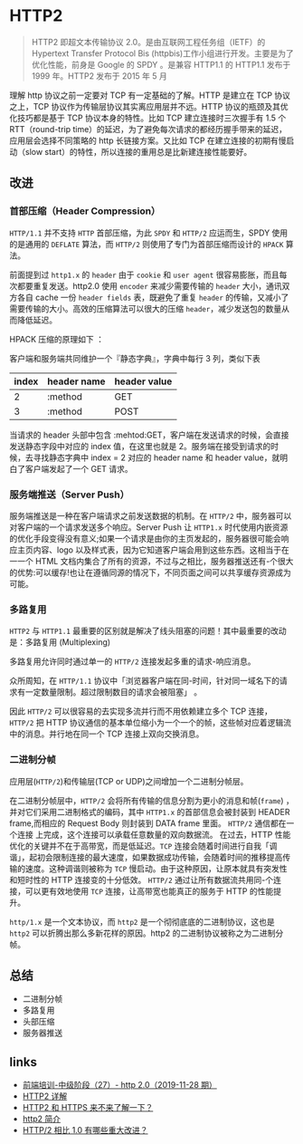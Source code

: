 # HTTP2

> HTTP2 即超文本传输协议 2.0。是由互联网工程任务组（IETF）的 Hypertext Transfer Protocol Bis (httpbis)工作小组进行开发。主要是为了优化性能，前身是 Google 的 SPDY 。是兼容 HTTP1.1 的 HTTP1.1 发布于 1999 年。HTTP2 发布于 2015 年 5 月

理解 http 协议之前一定要对 TCP 有一定基础的了解。HTTP 是建立在 TCP 协议之上，TCP 协议作为传输层协议其实离应用层并不远。HTTP 协议的瓶颈及其优化技巧都是基于 TCP 协议本身的特性。比如 TCP 建立连接时三次握手有 1.5 个 RTT（round-trip time）的延迟，为了避免每次请求的都经历握手带来的延迟，应用层会选择不同策略的 http 长链接方案。又比如 TCP 在建立连接的初期有慢启动（slow start）的特性，所以连接的重用总是比新建连接性能要好。

## 改进

### 首部压缩（Header Compression）

`HTTP/1.1` 并不支持 `HTTP` 首部压缩，为此 `SPDY` 和 `HTTP/2` 应运而生，SPDY 使用的是通用的 `DEFLATE` 算法，而 `HTTP/2` 则使用了专门为首部压缩而设计的 `HPACK` 算法。

前面提到过 `http1.x` 的 `header` 由于 `cookie` 和 `user agent` 很容易膨胀，而且每次都要重复发送。http2.0 使用 `encoder` 来减少需要传输的 `header` 大小，通讯双方各自 cache 一份 `header fields` 表，既避免了重复 `header` 的传输，又减小了需要传输的大小。高效的压缩算法可以很大的压缩 `header`，减少发送包的数量从而降低延迟。

HPACK 压缩的原理如下 ：

客户端和服务端共同维护一个『静态字典』，字典中每行 3 列，类似下表

| index | header name | header value |
| ----- | ----------- | ------------ |
| 2     | :method     | GET          |
| 3     | :method     | POST         |

当请求的 header 头部中包含 :mehtod:GET，客户端在发送请求的时候，会直接发送静态字段中对应的 index 值，在这里也就是 2。服务端在接受到请求的时候，去寻找静态字典中 index = 2 对应的 header name 和 header value，就明白了客户端发起了一个 GET 请求。

### 服务端推送（Server Push）

服务端推送是一种在客户端请求之前发送数据的机制。在 `HTTP/2` 中，服务器可以对客户端的一个请求发送多个响应。Server Push 让 `HTTP1.x` 时代使用内嵌资源的优化手段变得没有意义;如果一个请求是由你的主页发起的，服务器很可能会响应主页内容、logo 以及样式表，因为它知道客户端会用到这些东西。这相当于在一一个 HTML 文档内集合了所有的资源，不过与之相比，服务器推送还有-个很大的优势:可以缓存!也让在遵循同源的情况下，不同页面之间可以共享缓存资源成为可能。

### 多路复用

`HTTP2` 与 `HTTP1.1` 最重要的区别就是解决了线头阻塞的问题！其中最重要的改动是：多路复用 (Multiplexing)

多路复用允许同时通过单一的 `HTTP/2` 连接发起多重的请求-响应消息。

众所周知，在 `HTTP/1.1` 协议中「浏览器客户端在同-时间，针对同一域名下的请求有一定数量限制。超过限制数目的请求会被阻塞」 。

因此 `HTTP/2` 可以很容易的去实现多流并行而不用依赖建立多个 TCP 连接，`HTTP/2` 把 HTTP 协议通信的基本单位缩小为一个一个的帧，这些帧对应着逻辑流中的消息。并行地在同一个 TCP 连接上双向交换消息。

### 二进制分帧

应用层(`HTTP/2`)和传输层(TCP or UDP)之间增加一个二进制分帧层。

在二进制分帧层中，`HTTP/2` 会将所有传输的信息分割为更小的消息和帧(`frame`) ，并对它们采用二进制格式的编码，其中 `HTTP1.x` 的首部信息会被封装到 HEADER frame,而相应的 Request Body 则封装到 DATA frame 里面。
`HTTP/2` 通信都在一个连接 上完成，这个连接可以承载任意数量的双向数据流。
在过去，HTTP 性能优化的关键并不在于高带宽，而是低延迟。`TCP` 连接会随着时间进行自我「调谐」，起初会限制连接的最大速度，如果数据成功传输，会随着时间的推移提高传输的速度。这种调谐则被称为 `TCP` 慢启动。由于这种原因，让原本就具有突发性和短时性的 HTTP 连接变的十分低效。
`HTTP/2` 通过让所有数据流共用同-个连接，可以更有效地使用 `TCP` 连接，让高带宽也能真正的服务于 HTTP 的性能提升。

`http/1.x` 是一个文本协议，而 `http2` 是一个彻彻底底的二进制协议，这也是 `http2` 可以折腾出那么多新花样的原因。http2 的二进制协议被称之为二进制分帧。

## 总结

- 二进制分帧
- 多路复用
- 头部压缩
- 服务器推送

## links

- [前端培训-中级阶段（27）- http 2.0（2019-11-28 期）](https://segmentfault.com/a/1190000020989869)
- [HTTP2 详解](https://juejin.im/post/5b88a4f56fb9a01a0b31a67e)
- [HTTP2 和 HTTPS 来不来了解一下？](https://juejin.im/post/5b5ef5a25188251af86bfebf)
- [http2 简介](https://juejin.im/post/5aaccf8f51882555784dbabc)
- [HTTP/2 相比 1.0 有哪些重大改进？](https://www.zhihu.com/question/34074946)
